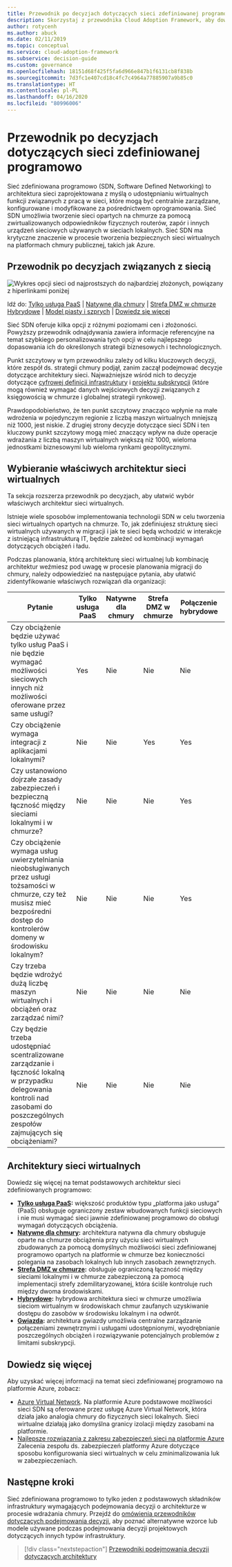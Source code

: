 ```yaml
---
title: Przewodnik po decyzjach dotyczących sieci zdefiniowanej programowo
description: Skorzystaj z przewodnika Cloud Adoption Framework, aby dowiedzieć się, w jaki sposób sieć zdefiniowana programowo zapewnia centralnie zarządzaną sieć wirtualną za pomocą oprogramowania.
author: rotycenh
ms.author: abuck
ms.date: 02/11/2019
ms.topic: conceptual
ms.service: cloud-adoption-framework
ms.subservice: decision-guide
ms.custom: governance
ms.openlocfilehash: 18151d68f425f5fa6d966e847b1f6131cb8f838b
ms.sourcegitcommit: 7d3fc1e407cd18c4fc7c4964a77885907a9b85c0
ms.translationtype: HT
ms.contentlocale: pl-PL
ms.lasthandoff: 04/16/2020
ms.locfileid: "80996006"
---
```

# <a name="software-defined-networking-decision-guide"></a>Przewodnik po decyzjach dotyczących sieci zdefiniowanej programowo

Sieć zdefiniowana programowo (SDN, Software Defined Networking) to architektura sieci zaprojektowana z myślą o udostępnianiu wirtualnych funkcji związanych z pracą w sieci, które mogą być centralnie zarządzane, konfigurowane i modyfikowane za pośrednictwem oprogramowania. Sieć SDN umożliwia tworzenie sieci opartych na chmurze za pomocą zwirtualizowanych odpowiedników fizycznych routerów, zapór i innych urządzeń sieciowych używanych w sieciach lokalnych. Sieć SDN ma krytyczne znaczenie w procesie tworzenia bezpiecznych sieci wirtualnych na platformach chmury publicznej, takich jak Azure.

## <a name="networking-decision-guide"></a>Przewodnik po decyzjach związanych z siecią

![Wykres opcji sieci od najprostszych do najbardziej złożonych, powiązany z hiperlinkami poniżej](../../_images/decision-guides/decision-guide-software-defined-network.png)

Idź do: [Tylko usługa PaaS](./paas-only.md) | [Natywne dla chmury](./cloud-native.md) | [Strefa DMZ w chmurze](./cloud-dmz.md) [Hybrydowe](./hybrid.md) | [Model piasty i szprych](./hub-spoke.md) | [Dowiedz się więcej](#learn-more)

Sieć SDN oferuje kilka opcji z różnymi poziomami cen i złożoności. Powyższy przewodnik odnajdywania zawiera informacje referencyjne na temat szybkiego personalizowania tych opcji w celu najlepszego dopasowania ich do określonych strategii biznesowych i technologicznych.

Punkt szczytowy w tym przewodniku zależy od kilku kluczowych decyzji, które zespół ds. strategii chmury podjął, zanim zaczął podejmować decyzje dotyczące architektury sieci. Najważniejsze wśród nich to decyzje dotyczące [cyfrowej definicji infrastruktury](../../digital-estate/index.md) i [projektu subskrypcji](../subscriptions/index.md) (które mogą również wymagać danych wejściowych decyzji związanych z księgowością w chmurze i globalnej strategii rynkowej).

Prawdopodobieństwo, że ten punkt szczytowy znacząco wpłynie na małe wdrożenia w pojedynczym regionie z liczbą maszyn wirtualnych mniejszą niż 1000, jest niskie. Z drugiej strony decyzje dotyczące sieci SDN i ten kluczowy punkt szczytowy mogą mieć znaczący wpływ na duże operacje wdrażania z liczbą maszyn wirtualnych większą niż 1000, wieloma jednostkami biznesowymi lub wieloma rynkami geopolitycznymi.

## <a name="choose-the-right-virtual-networking-architectures"></a>Wybieranie właściwych architektur sieci wirtualnych

Ta sekcja rozszerza przewodnik po decyzjach, aby ułatwić wybór właściwych architektur sieci wirtualnych.

Istnieje wiele sposobów implementowania technologii SDN w celu tworzenia sieci wirtualnych opartych na chmurze. To, jak zdefiniujesz strukturę sieci wirtualnych używanych w migracji i jak te sieci będą wchodzić w interakcje z istniejącą infrastrukturą IT, będzie zależeć od kombinacji wymagań dotyczących obciążeń i ładu.

Podczas planowania, którą architekturę sieci wirtualnej lub kombinację architektur weźmiesz pod uwagę w procesie planowania migracji do chmury, należy odpowiedzieć na następujące pytania, aby ułatwić zidentyfikowanie właściwych rozwiązań dla organizacji:

| Pytanie | Tylko usługa PaaS | Natywne dla chmury | Strefa DMZ w chmurze | Połączenie hybrydowe | Gwiazda |
|-----|-----|-----|-----|-----|-----|
| Czy obciążenie będzie używać tylko usług PaaS i nie będzie wymagać możliwości sieciowych innych niż możliwości oferowane przez same usługi? | Yes | Nie | Nie | Nie | Nie |
| Czy obciążenie wymaga integracji z aplikacjami lokalnymi? | Nie | Nie | Yes | Yes | Yes |
| Czy ustanowiono dojrzałe zasady zabezpieczeń i bezpieczną łączność między sieciami lokalnymi i w chmurze? | Nie | Nie | Nie | Yes | Yes |
| Czy obciążenie wymaga usług uwierzytelniania nieobsługiwanych przez usługi tożsamości w chmurze, czy też musisz mieć bezpośredni dostęp do kontrolerów domeny w środowisku lokalnym? | Nie | Nie | Nie | Yes | Yes |
| Czy trzeba będzie wdrożyć dużą liczbę maszyn wirtualnych i obciążeń oraz zarządzać nimi? | Nie | Nie | Nie | Nie | Yes |
| Czy będzie trzeba udostępniać scentralizowane zarządzanie i łączność lokalną w przypadku delegowania kontroli nad zasobami do poszczególnych zespołów zajmujących się obciążeniami? | Nie | Nie | Nie | Nie | Yes |

## <a name="virtual-networking-architectures"></a>Architektury sieci wirtualnych

Dowiedz się więcej na temat podstawowych architektur sieci zdefiniowanych programowo:

- **[Tylko usługa PaaS](./paas-only.md):** większość produktów typu „platforma jako usługa” (PaaS) obsługuje ograniczony zestaw wbudowanych funkcji sieciowych i nie musi wymagać sieci jawnie zdefiniowanej programowo do obsługi wymagań dotyczących obciążenia.
- **[Natywne dla chmury](./cloud-native.md):** architektura natywna dla chmury obsługuje oparte na chmurze obciążenia przy użyciu sieci wirtualnych zbudowanych za pomocą domyślnych możliwości sieci zdefiniowanej programowo opartych na platformie w chmurze bez konieczności polegania na zasobach lokalnych lub innych zasobach zewnętrznych.
- **[Strefa DMZ w chmurze](./cloud-dmz.md):** obsługuje ograniczoną łączność między sieciami lokalnymi i w chmurze zabezpieczoną za pomocą implementacji strefy zdemilitaryzowanej, która ściśle kontroluje ruch między dwoma środowiskami.
- **[Hybrydowe](./hybrid.md):** hybrydowa architektura sieci w chmurze umożliwia sieciom wirtualnym w środowiskach chmur zaufanych uzyskiwanie dostępu do zasobów w środowisku lokalnym i na odwrót.
- **[Gwiazda](./hub-spoke.md):** architektura gwiazdy umożliwia centralne zarządzanie połączeniami zewnętrznymi i usługami udostępnionymi, wyodrębnianie poszczególnych obciążeń i rozwiązywanie potencjalnych problemów z limitami subskrypcji.

## <a name="learn-more"></a>Dowiedz się więcej

Aby uzyskać więcej informacji na temat sieci zdefiniowanej programowo na platformie Azure, zobacz:

- [Azure Virtual Network](https://docs.microsoft.com/azure/virtual-network/virtual-networks-overview). Na platformie Azure podstawowe możliwości sieci SDN są oferowane przez usługę Azure Virtual Network, która działa jako analogia chmury do fizycznych sieci lokalnych. Sieci wirtualne działają jako domyślna granicy izolacji między zasobami na platformie.
- [Najlepsze rozwiązania z zakresu zabezpieczeń sieci na platformie Azure](https://docs.microsoft.com/azure/security/fundamentals/network-best-practices) Zalecenia zespołu ds. zabezpieczeń platformy Azure dotyczące sposobu konfigurowania sieci wirtualnych w celu zminimalizowania luk w zabezpieczeniach.

## <a name="next-steps"></a>Następne kroki

Sieć zdefiniowana programowo to tylko jeden z podstawowych składników infrastruktury wymagających podejmowania decyzji o architekturze w procesie wdrażania chmury. Przejdź do [omówienia przewodników dotyczących podejmowania decyzji](../index.md), aby poznać alternatywne wzorce lub modele używane podczas podejmowania decyzji projektowych dotyczących innych typów infrastruktury.

> [!div class="nextstepaction"]
> [Przewodniki podejmowania decyzji dotyczących architektury](../index.md)
